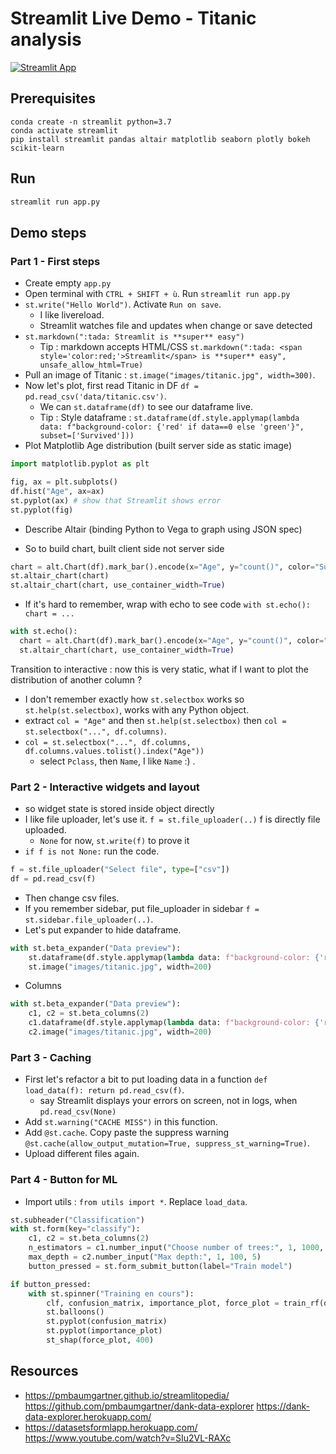 # Streamlit Live Demo - Titanic analysis

[![Streamlit App](https://static.streamlit.io/badges/streamlit_badge_black_white.svg)](https://share.streamlit.io/andfanilo/streamlit-techtalk-livedemo/app_final.py)

## Prerequisites

```
conda create -n streamlit python=3.7
conda activate streamlit
pip install streamlit pandas altair matplotlib seaborn plotly bokeh scikit-learn
```

## Run

```bash
streamlit run app.py
```

## Demo steps

### Part 1 - First steps 

- Create empty `app.py`
- Open terminal with `CTRL + SHIFT + ù`. Run `streamlit run app.py`
- `st.write("Hello World")`. Activate `Run on save`.
  - I like livereload.
  - Streamlit watches file and updates when change or save detected
- `st.markdown(":tada: Streamlit is **super** easy")` 
  - Tip : markdown accepts HTML/CSS `st.markdown(":tada: <span style='color:red;'>Streamlit</span> is **super** easy", unsafe_allow_html=True)`
- Pull an image of Titanic : `st.image("images/titanic.jpg", width=300)`.
- Now let's plot, first read Titanic in DF `df = pd.read_csv('data/titanic.csv')`.
  - We can `st.dataframe(df)` to see our dataframe live.
  - Tip : Style dataframe : `st.dataframe(df.style.applymap(lambda data: f"background-color: {'red' if data==0 else 'green'}", subset=['Survived']))`
- Plot Matplotlib Age distribution (built server side as static image)

```python
import matplotlib.pyplot as plt

fig, ax = plt.subplots()
df.hist("Age", ax=ax)
st.pyplot(ax) # show that Streamlit shows error
st.pyplot(fig)
```

- Describe Altair (binding Python to Vega to graph using JSON spec)

- So to build chart, built client side not server side
```python
chart = alt.Chart(df).mark_bar().encode(x="Age", y="count()", color="Survived:N", tooltip=['Age', "count()"]).interactive()
st.altair_chart(chart)
st.altair_chart(chart, use_container_width=True)
```
- If it's hard to remember, wrap with echo to see code `with st.echo(): chart = ...`

```python
with st.echo():
  chart = alt.Chart(df).mark_bar().encode(x="Age", y="count()", color="Survived", tooltip=['Age', "count()"]).interactive()
  st.altair_chart(chart, use_container_width=True)
```

Transition to interactive : now this is very static, what if I want to plot the distribution of another column ?

- I don't remember exactly how `st.selectbox` works so `st.help(st.selectbox)`, works with any Python object.
- extract `col = "Age"` and then `st.help(st.selectbox)` then `col = st.selectbox("...", df.columns)`.
- `col = st.selectbox("...", df.columns, df.columns.values.tolist().index("Age"))`
  - select `Pclass`, then `Name`, I like `Name` :) .

### Part 2 - Interactive widgets and layout

- so widget state is stored inside object directly
- I like file uploader, let's use it. `f = st.file_uploader(..)` f is directly file uploaded. 
  - `None` for now, `st.write(f)` to prove it
- `if f is not None:` run the code. 

```python
f = st.file_uploader("Select file", type=["csv"])
df = pd.read_csv(f)
```

- Then change csv files.
- If you remember sidebar, put file_uploader in sidebar `f = st.sidebar.file_uploader(..)`.
- Let's put expander to hide dataframe.
```python
with st.beta_expander("Data preview"):
    st.dataframe(df.style.applymap(lambda data: f"background-color: {'red' if data==0 else 'green'}", subset=['Survived']))
    st.image("images/titanic.jpg", width=200)
```
- Columns
```python
with st.beta_expander("Data preview"):
    c1, c2 = st.beta_columns(2)
    c1.dataframe(df.style.applymap(lambda data: f"background-color: {'red' if data==0 else 'green'}", subset=['Survived']))
    c2.image("images/titanic.jpg", width=200)
```

### Part 3 - Caching

- First let's refactor a bit to put loading data in a function `def load_data(f): return pd.read_csv(f)`.
  - say Streamlit displays your errors on screen, not in logs, when `pd.read_csv(None)`
- Add `st.warning("CACHE MISS")` in this function.
- Add `@st.cache`. Copy paste the suppress warning `@st.cache(allow_output_mutation=True, suppress_st_warning=True)`. 
- Upload different files again.

### Part 4 - Button for ML

- Import utils : `from utils import *`. Replace `load_data`.
```python
st.subheader("Classification")
with st.form(key="classify"):
    c1, c2 = st.beta_columns(2)
    n_estimators = c1.number_input("Choose number of trees:", 1, 1000, 100)
    max_depth = c2.number_input("Max depth:", 1, 100, 5)
    button_pressed = st.form_submit_button(label="Train model")

if button_pressed:
    with st.spinner("Training en cours"):
        clf, confusion_matrix, importance_plot, force_plot = train_rf(df, n_estimators, max_depth)
        st.balloons()
        st.pyplot(confusion_matrix)
        st.pyplot(importance_plot)
        st_shap(force_plot, 400)
```

## Resources

- https://pmbaumgartner.github.io/streamlitopedia/ https://github.com/pmbaumgartner/dank-data-explorer https://dank-data-explorer.herokuapp.com/
- https://datasetsformlapp.herokuapp.com/ https://www.youtube.com/watch?v=SIu2VL-RAXc

